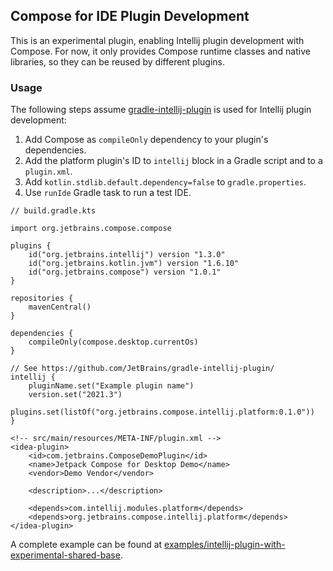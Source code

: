 ## Compose for IDE Plugin Development

This is an experimental plugin, enabling Intellij plugin development
with Compose.
For now, it only provides Compose runtime classes and native libraries,
so they can be reused by different plugins.

### Usage

The following steps assume [gradle-intellij-plugin](https://github.com/JetBrains/gradle-intellij-plugin) is used
for Intellij plugin development:
1. Add Compose as `compileOnly` dependency to your plugin's dependencies.
2. Add the platform plugin's ID to `intellij` block in a Gradle script and to a
`plugin.xml`.
3. Add `kotlin.stdlib.default.dependency=false` to `gradle.properties`.
4. Use `runIde` Gradle task to run a test IDE.

```
// build.gradle.kts

import org.jetbrains.compose.compose

plugins {
    id("org.jetbrains.intellij") version "1.3.0"
    id("org.jetbrains.kotlin.jvm") version "1.6.10"
    id("org.jetbrains.compose") version "1.0.1"
}

repositories {
    mavenCentral()
}

dependencies {
    compileOnly(compose.desktop.currentOs)
}

// See https://github.com/JetBrains/gradle-intellij-plugin/
intellij {
    pluginName.set("Example plugin name")
    version.set("2021.3")
    plugins.set(listOf("org.jetbrains.compose.intellij.platform:0.1.0"))
}
```

```
<!-- src/main/resources/META-INF/plugin.xml -->
<idea-plugin>
    <id>com.jetbrains.ComposeDemoPlugin</id>
    <name>Jetpack Compose for Desktop Demo</name>
    <vendor>Demo Vendor</vendor>

    <description>...</description>

    <depends>com.intellij.modules.platform</depends>
    <depends>org.jetbrains.compose.intellij.platform</depends>
</idea-plugin>
```

A complete example can be found at 
[examples/intellij-plugin-with-experimental-shared-base](../../examples/intellij-plugin-with-experimental-shared-base).